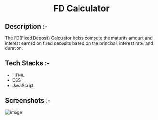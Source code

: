 # <p align="center">FD Calculator</p>

## Description :-

The FD(Fixed Deposit) Calculator helps compute the maturity amount and interest earned on fixed deposits based on the principal, interest rate, and duration.

## Tech Stacks :-

- HTML
- CSS
- JavaScript

## Screenshots :-

![image](https://github.com/user-attachments/assets/0e9c6b3f-b74a-4d74-93c7-fdfa6d61a1fe)

